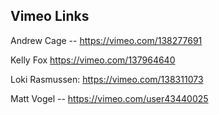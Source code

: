## Vimeo Links

Andrew Cage -- https://vimeo.com/138277691

Kelly Fox
https://vimeo.com/137964640

Loki Rasmussen: https://vimeo.com/138311073

Matt Vogel -- https://vimeo.com/user43440025

